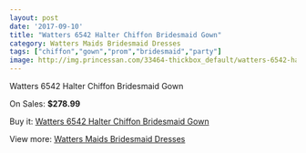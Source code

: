 ```yaml
---
layout: post
date: '2017-09-10'
title: "Watters 6542 Halter Chiffon Bridesmaid Gown"
category: Watters Maids Bridesmaid Dresses
tags: ["chiffon","gown","prom","bridesmaid","party"]
image: http://img.princessan.com/33464-thickbox_default/watters-6542-halter-chiffon-bridesmaid-gown.jpg
---
```

Watters 6542 Halter Chiffon Bridesmaid Gown

On Sales: **$278.99**
<a href="https://www.princessan.com/en/15550-watters-6542-halter-chiffon-bridesmaid-gown.html"><amp-img layout="responsive" width="600" height="600" src="//img.princessan.com/33464-thickbox_default/watters-6542-halter-chiffon-bridesmaid-gown.jpg" alt="Watters 6542 Halter Chiffon Bridesmaid Gown 0" /></a>
<a href="https://www.princessan.com/en/15550-watters-6542-halter-chiffon-bridesmaid-gown.html"><amp-img layout="responsive" width="600" height="600" src="//img.princessan.com/33465-thickbox_default/watters-6542-halter-chiffon-bridesmaid-gown.jpg" alt="Watters 6542 Halter Chiffon Bridesmaid Gown 1" /></a>

Buy it: [Watters 6542 Halter Chiffon Bridesmaid Gown](https://www.princessan.com/en/15550-watters-6542-halter-chiffon-bridesmaid-gown.html "Watters 6542 Halter Chiffon Bridesmaid Gown")

View more: [Watters Maids Bridesmaid Dresses](https://www.princessan.com/en/114- "Watters Maids Bridesmaid Dresses")